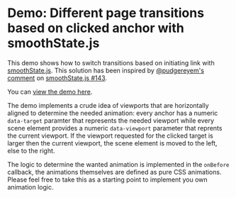# Demo: Different page transitions based on clicked anchor with smoothState.js

This demo shows how to switch transitions based on initiating link with [smoothState.js](https://github.com/miguel-perez/smoothState.js). This solution has been inspired by [@pudgereyem's comment](https://github.com/miguel-perez/smoothState.js/issues/143#issuecomment-84967896) on [smoothState.js #143](https://github.com/miguel-perez/smoothState.js/issues/143).

You can [view the demo here](https://rawgit.com/miguel-perez/smoothState.js/master/demos/anchor-transitions/index.html).

The demo implements a crude idea of viewports that are horizontally aligned to determine the needed animation: every anchor has a numeric `data-target` paramter that represents the needed viewport while every scene element provides a numeric `data-viewport` parameter that reprents the current viewport. If the viewport requested for the clicked target is larger then the current viewport, the scene element is moved to the left, else to the right.

The logic to determine the wanted animation is implemented in the `onBefore` callback, the animations themselves are defined as pure CSS animations. Please feel free to take this as a starting point to implement you own animation logic.